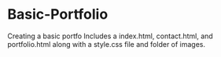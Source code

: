# Basic-Portfolio
Creating a basic portfo
Includes a index.html, contact.html, and portfolio.html along with a style.css file and folder of images. 
